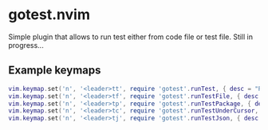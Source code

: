# gotest.nvim
Simple plugin that allows to run test either from code file or test file. 
Still in progress...

## Example keymaps
```lua
vim.keymap.set('n', '<leader>tt', require 'gotest'.runTest, { desc = "Run [T]est [T]est" })
vim.keymap.set('n', '<leader>tf', require 'gotest'.runTestFile, { desc = 'Run [T]est [F]ile ' })
vim.keymap.set('n', '<leader>tp', require 'gotest'.runTestPackage, { desc = 'Run [T]est [P]ackage ' })
vim.keymap.set('n', '<leader>tc', require 'gotest'.runTestUnderCursor, { desc = 'Run [T]est under [C]ursor ' })
vim.keymap.set('n', '<leader>tj', require 'gotest'.runTestJson, { desc = 'Run [T]est with [J]SON output' })
```
